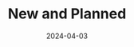---
title: "New and Planned"
date: 2024-04-03
description: 
draft: false
collapsible: true
weight: 1 
---